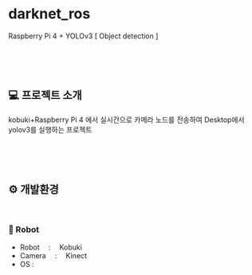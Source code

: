 # darknet_ros
Raspberry Pi 4 + YOLOv3 [ Object detection ]

<br><br><br>

## :computer: 프로젝트 소개
kobuki+Raspberry Pi 4 에서 실시간으로 카메라 노드를 전송하여 Desktop에서 yolov3를 실행하는 프로젝트

<br><br><br>

## ⚙️ 개발환경

<br>

### :robot: Robot
- Robot   :  Kobuki
- Camera  :  Kinect
- OS :  
